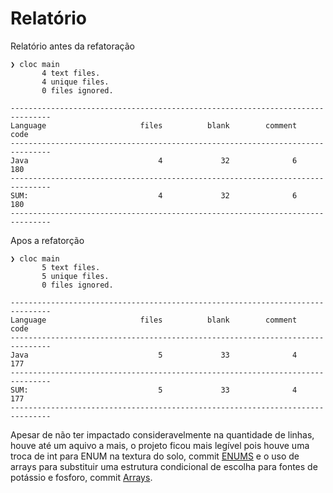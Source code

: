 # Relatório

Relatório antes da refatoração

```
❯ cloc main
       4 text files.
       4 unique files.                              
       0 files ignored.

-------------------------------------------------------------------------------
Language                     files          blank        comment           code
-------------------------------------------------------------------------------
Java                             4             32              6            180
-------------------------------------------------------------------------------
SUM:                             4             32              6            180
-------------------------------------------------------------------------------
```

Apos a refatorção

```
❯ cloc main
       5 text files.
       5 unique files.                              
       0 files ignored.

-------------------------------------------------------------------------------
Language                     files          blank        comment           code
-------------------------------------------------------------------------------
Java                             5             33              4            177
-------------------------------------------------------------------------------
SUM:                             5             33              4            177
-------------------------------------------------------------------------------
```

Apesar de não ter impactado consideravelmente na quantidade de linhas, houve até um aquivo a mais, o projeto ficou mais legível pois houve uma troca de int para ENUM na textura do solo, commit [ENUMS](https://github.com/loranbraga/arquitetura-software/commit/9a2e3cdace4eb9731d17777b118abd816b698ba8) e o uso de arrays para substituir uma estrutura condicional de escolha para fontes de potássio e fosforo, commit [Arrays](https://github.com/loranbraga/arquitetura-software/commit/a93f5d428e91d1e510bdfd1672da39a4bd426648).
